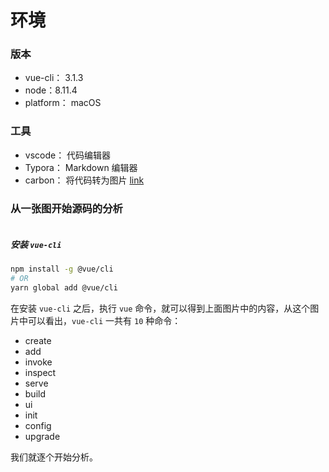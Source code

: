 # 环境

### 版本
  * vue-cli： 3.1.3
  * node：8.11.4
  * platform： macOS


### 工具
  * vscode： 代码编辑器
  * Typora： Markdown 编辑器
  * carbon： 将代码转为图片 [link](https://carbon.now.sh/?bg=rgba(104%2C135%2C167%2C1)&t=3024-night&wt=none&l=vue&ds=true&dsyoff=20px&dsblur=68px&wc=true&wa=true&pv=48px&ph=32px&ln=false&fm=Hack&fs=14px&lh=133%25&si=false&es=2x&wm=false&ts=false)



### 从一张图开始源码的分析

<img :src="$withBase('/assets/install-env-img01.png')">

##### 安装 `vue-cli`

``` bash
npm install -g @vue/cli
# OR
yarn global add @vue/cli
```
在安装 `vue-cli` 之后，执行 `vue` 命令，就可以得到上面图片中的内容，从这个图片中可以看出，`vue-cli` 一共有 `10` 种命令：
  * create
  * add
  * invoke
  * inspect
  * serve
  * build
  * ui
  * init
  * config
  * upgrade

我们就逐个开始分析。

